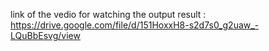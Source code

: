link of the vedio for watching the output result :   https://drive.google.com/file/d/151HoxxH8-s2d7s0_g2uaw_-LQuBbEsvg/view
